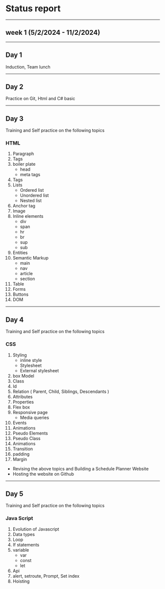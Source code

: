# **Status report**

---

## week 1 (5/2/2024 - 11/2/2024)

---

## Day 1

Induction, Team lunch

---

## Day 2

Practice on Git, Html and C# basic 

---

## Day 3

Training and Self practice on the following topics

### HTML
1. Paragraph
2. Tags
3. boiler plate
   - head
   - meta tags
5. Tags
6. Lists
   - Ordered list
   - Unordered list
   - Nested list
7. Anchor tag
8. Image
9. Inline elements
    - div
    - span
    - hr
    - br
    - sup
    - sub
10. Entities
11. Semantic Markup
    - main
    - nav
    - article
    - section
12. Table
13. Forms
14. Buttons
15. DOM
    
---

## Day 4

Training and Self practice on the following topics

### CSS
1. Styling
   - inline style
   - Stylesheet
   - External stylesheet
2. box Model
3. Class
4. Id
5. Relation ( Parent, Child, Siblings, Descendants )
6. Attributes
7. Properties
8. Flex box
9. Responsive page
   - Media queries
10. Events
11. Animations
12. Pseudo Elements
13. Pseudo Class
14. Animations
15. Transition
16. padding
17. Margin
    
- Revising the above topics and Building a Schedule Planner Website
- Hosting the website on Github

---

## Day 5

Training and Self practice on the following topics

### Java Script
1. Evolution of Javascript
2. Data types
3. Loop
4. If statements
5. variable
   -  var
   -  const
   -  let
6. Api
7. alert, setroute, Prompt, Set index
8. Hoisting
 
